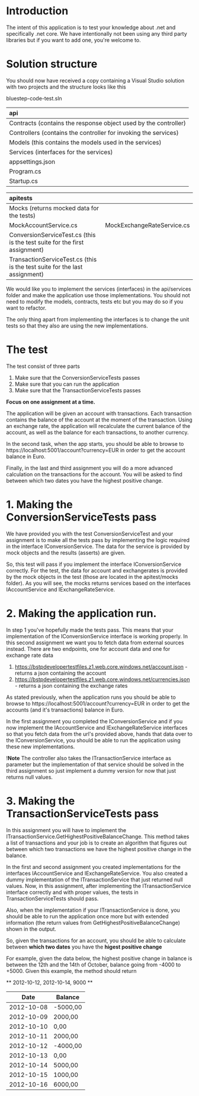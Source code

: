 # Introduction 

The intent of this application is to test your knowledge about .net and specifically .net core. We have intentionally not been using any third party libraries but if you want to add one, you're welcome to. 

# Solution structure
You should now have received a copy containing a Visual Studio solution with two projects and the structure looks like this

bluestep-code-test.sln

| **api**  |     
|:-------------|
| Contracts (contains the response object used by the controller) |
| Controllers  (contains the controller for invoking the services) | 
| Models       (this contains the models used in the services) | 
| Services     (interfaces for the services) |  
| appsettings.json |
| Program.cs |
| Startup.cs |

| **apitests**  | |     
|:-------------|:----------- |
| Mocks    (returns mocked data for the tests) | |
| MockAccountService.cs | MockExchangeRateService.cs |
| ConversionServiceTest.cs    (this is the test suite for the first assignment) |  |
| TransactionServiceTest.cs   (this is the test suite for the last assignment) |   |

We would like you to implement the services (interfaces) in the api/services folder and make the application use those implementations.
You should not need to modify the models, contracts, tests etc but you may do so if you want to refactor.

The only thing apart from implementing the interfaces is to change the unit tests so that they also are using the new implementations.

# The test

The test consist of three parts 
1. Make sure that the ConversionServiceTests passes
2. Make sure that you can run the application
3. Make sure that the TransactionServiceTests passes

**Focus on one assignment at a time.**

The application will be given an account with transactions. Each transaction contains the balance of the account at the moment of the transaction. Using an exchange rate, the application will recalculate the current balance of the account, as well as the balance for each transactions, to another currency.

In the second task, when the app starts, you should be able to browse to https://localhost:5001/account?currency=EUR in order to get the account balance in Euro. 

Finally, in the last and third assignment you will do a more advanced calculation on the transactions for the account. You will be asked to find between which two dates you have the highest positive change. 


# 1. Making the ConversionServiceTests pass
We have provided you with the test ConversionServiceTest and your assignment is to make all the tests pass by implementing the logic required in the interface IConversionService.
The data for the service is provided by mock objects and the results (asserts) are given.

So, this test will pass if you implement the interface IConversionService correctly. For the test, the data for account and exchangerates is provided by the mock objects in the test (those are located in the apitest/mocks folder).
As you will see, the mocks returns services based on the interfaces IAccountService and IExchangeRateService. 


# 2. Making the application run.
In step 1 you've hopefully made the tests pass. This means that your implementation of the IConversionService interface is working properly. In this second assignment we want you to fetch data from external sources instead.
There are two endpoints, one for account data and one for exchange rate data
1. https://bstpdevelopertestfiles.z1.web.core.windows.net/account.json - returns a json containing the account
2. https://bstpdevelopertestfiles.z1.web.core.windows.net/currencies.json - returns a json containing the exchange rates

As stated previously, when the application runs you should be able to browse to https://localhost:5001/account?currency=EUR in order to get the accounts (and it's transactions) balance in Euro. 

In the first assignment you completed the IConversionService and if you now implement the IAccountService and IExchangeRateService interfaces so that you fetch data from the url's provided above, hands that data over to the IConversionService, you should be able to run the application using these new implementations.

!**Note** The controller also takes the ITransactionService interface as parameter but the implementation of that service should be solved in the third assignment so just implement a dummy version for now that just returns null values.


# 3. Making the TransactionServiceTests pass
In this assignment you will have to implement the ITransactionService.GetHighestPositiveBalanceChange. This method takes a list of transactions and your job is to create an algorithm that figures out between which two transactions we have the highest positive change in the balance.

In the first and second assignment you created implementations for the interfaces IAccountService and IExchangeRateService. You also created a dummy implementation of the ITransactionService that just returned null values.
Now, in this assignment, after implementing the ITransactionService interface correctly and with proper values, the tests in TransactionServiceTests should pass. 

Also, when the implementation if your ITransactionService is done, you should be able to run the application once more but with extended information (the return values from GetHighestPositiveBalanceChange) shown in the output.

So, given the transactions for an account, you should be able to calculate between **which two dates** you have the **higest positive change**

For example, given the data below, the highest positive change in balance is between the 12th and the 14th of October, balance going from -4000 to +5000. Given this example, the method should return 

** 2012-10-12, 2012-10-14, 9000 **

| Date       | Balance     |
|------------|-------------|
| 2012-10-08 |   -5000,00  |
| 2012-10-09 |   2000,00   |
| 2012-10-10 |   0,00      |
| 2012-10-11 |   2000,00   |
| 2012-10-12 |   -4000,00  |
| 2012-10-13 |   0,00      |
| 2012-10-14 |   5000,00   |
| 2012-10-15 |   1000,00   |
| 2012-10-16 |   6000,00   |

